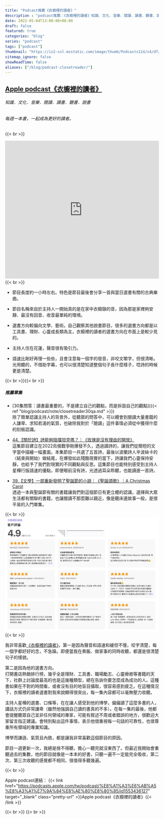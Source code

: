 ```yaml
---
title: "Podcast推薦《衣櫥裡的讀者》"
description : "podcast推薦：《衣櫥裡的讀者》知識．文化．音樂．閱讀．讀書．聽書．說書"
date: 2022-05-04T13:00:00+08:00
draft: false
featured: true
categories: "blog"
series: "podcast"
tags: ["podcast"]
thumbnail: "https://is2-ssl.mzstatic.com/image/thumb/Podcasts114/v4/df/15/69/df15690a-db7b-998c-e115-92e1b8e70536/mza_8516517630070981285.jpg/626x0w.webp"
sitemap_ignore: false
showReadTime: false
aliases: ["/blog/podcast-closetreader/"]
---
```


## [Apple podcast《衣櫥裡的讀者》](https://podcasts.apple.com/tw/podcast/%E8%A1%A3%E6%AB%A5%E8%A3%A1%E7%9A%84%E8%AE%80%E8%80%85/id1553436127)

###### 知識．文化．音樂．閱讀．讀書．聽書．說書
###### 每週一本書，一起成為更好的讀者。


{{< br >}}
<iframe title="衣櫥裡的讀者" allow="autoplay *; encrypted-media *; fullscreen *" frameborder="0" height="450" style="width:100%;max-width:660px;overflow:hidden;background:transparent;" sandbox="allow-forms allow-popups allow-same-origin allow-scripts allow-storage-access-by-user-activation allow-top-navigation-by-user-activation" src="https://embed.podcasts.apple.com/tw/podcast/%E8%A1%A3%E6%AB%A5%E8%A3%A1%E7%9A%84%E8%AE%80%E8%80%85/id1553436127"></iframe>
{{< br >}}


- 節目長度約一小時左右。特色是節目最後會分享一首與當日選書有關的古典樂曲。

- 節目名稱來自於主持人一開始真的是在家中衣櫥錄的音，因為那是家裡夠安靜、最沒有回音、收音最單純的環境。

- 選書方向較偏向文學、藝術。自己觀察其他說書節目，很多的選書方向都是以工具書、理財、心靈成長類為主，衣櫥裡的讀者的選書方向在市面上是較少見的。

- 主持人住在花蓮，聲音很有吸引力。

- 語速比剛好再慢一些些，且會注意每一個字的發音，非咬文嚼字，但很清晰。光用聽的，不借助字幕，也可以很清楚知道整個句子長什麼樣子，唸詩的時候更是清楚。

{{< br >}}{{< br >}}

##### 推薦單集
  - [30集問答：讀書最重要的，不是建立自己的觀點，而是拆毀自己的觀點]({{< ref "blog/podcast/note/closetreader30qa.md" >}})\
    除了簡單認識主持人的背景外，從聽眾的問答中，可以體會到閱讀大量書籍的人謙卑、求知若渴的氣質，也破除我對於「閱讀」這件事情必須從中獲得什麼的刻板認識。

  - [44.【關於詩】詩能夠阻擋坦克嗎？｜《玫瑰是沒有理由的開放》](https://podcasts.apple.com/tw/podcast/44-%E9%97%9C%E6%96%BC%E8%A9%A9-%E8%A9%A9%E8%83%BD%E5%A4%A0%E9%98%BB%E6%93%8B%E5%9D%A6%E5%85%8B%E5%97%8E-%E7%8E%AB%E7%91%B0%E6%98%AF%E6%B2%92%E6%9C%89%E7%90%86%E7%94%B1%E7%9A%84%E9%96%8B%E6%94%BE/id1553436127?i=1000553106941)\
    這集節目建立在2022烏俄戰爭剛爆發不久，透過讀詩的，讓我們從簡短的文字當中描繪一幅畫面。本集節目一共選了五首詩，最後以波蘭詩人辛波絲卡的〈結束與開始〉做結尾，在爆發如此殘酷現實的當下，詩讓我們心靈保持安靜，也給予了我們對現實的不同觀點與反思。這集節目也能特別感受到主持人星樺行版語速的優點，即便眼前沒有詩，光透過耳朵聆聽，也能讀進一首詩。

  - [39.【文學】一部重新發明了聖誕節的小說｜《聖誕頌歌》｜A Christmas Carol](https://podcasts.apple.com/tw/podcast/39-%E6%96%87%E5%AD%B8-%E4%B8%80%E9%83%A8%E9%87%8D%E6%96%B0%E7%99%BC%E6%98%8E%E4%BA%86%E8%81%96%E8%AA%95%E7%AF%80%E7%9A%84%E5%B0%8F%E8%AA%AA-%E8%81%96%E8%AA%95%E9%A0%8C%E6%AD%8C-a-christmas-carol/id1553436127?i=1000546178667)\
    透過一本與聖誕節有關的書籍讓我們對這個節日有更立體的認識，選擇與大眾生活都有關聯的書籍，也讓閱讀不那麼難以親近，像是聽床邊故事一般，是很平易的入門單集。

{{< br >}}
![滿滿的五星好評](closetreader_02.jpg)
{{< br >}}

我非常喜歡[《衣櫥裡的讀者》](https://podcasts.apple.com/tw/podcast/%E8%A1%A3%E6%AB%A5%E8%A3%A1%E7%9A%84%E8%AE%80%E8%80%85/id1553436127)，第一是因為聲音和語速和緩但不慢，咬字清楚，每一個字都好好的念，不急躁。即便當我在煮飯、做家事的同時收聽，都還是很清楚句子的樣貌。

第二是因為他的選書方向。
\
打開書店熱銷排行榜，幾乎全是理財、工具書、職場勵志、心靈療癒等書籍的天下，社群上討論度最高的也是這幾種類型，總在告訴你要怎麼成為成功的人。這種書如果在不對的時間看，或者沒有目的地盲目攝取，很容易感到疲乏。在這種情況下，衣櫥裡的讀者選書對我來說顯得很突出，每一集內容都可以毫無壓力收聽。

主持人星樺的選書、口條等，在在讓人感受到他的博學，偏偏讀了這麼多書的人，講話方式仍非常謙卑（雖然他強調自己讀的書真的不多）。在每一集的最後，他都會提醒聽眾自己並非任何領域的專家，可能有敘述不周或者錯誤的地方，很歡迎大家留言指正建議。會特別點出這件事情，表示他很重視每一句話的可靠性，也很尊重所有領域的專業知識。

博學而謙遜、氣質且內斂，都是讓我非常喜歡這個節目的原因。

節目一週更新一次，我總是捨不得聽，擔心一聽完就沒東西了。但最近我開始會重聽過去的集數，他的節目就像是一本本的好書，只聽一遍不一定能完全吸收，第二次、第三次收聽的感覺都不相同，很值得多聽幾遍。

{{< br >}}

Apple podcast連結：
{{< link href="https://podcasts.apple.com/tw/podcast/%E8%A1%A3%E6%AB%A5%E8%A3%A1%E7%9A%84%E8%AE%80%E8%80%85/id1553436127" target="_blank" class="pretty-url" >}}Apple podcast《衣櫥裡的讀者》{{< /link >}}

{{< br >}}
{{< br >}}
